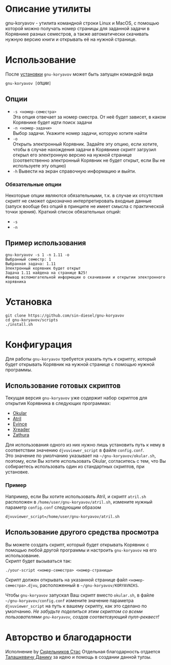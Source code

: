 # Описание утилиты

gnu-koryavov - утилита командной строки Linux и MacOS, с помощью которой можно
получать номер страницы для заданной задачи в Корявнике разных семестров, а также автоматически скачивать нужную версию книги и открывать её на нужной странице.


# Использование

После [установки](https://github.com/sin-diesel/gnu-koryavov#%D1%83%D1%81%D1%82%D0%B0%D0%BD%D0%BE%D0%B2%D0%BA%D0%B0) `gnu-koryavov` может быть запущен командой вида

```shell
gnu-koryavov [ОПЦИИ]
```

## Опции

- `-s <номер-семестра>`  
Эта опция отвечает за номер сместра. От неё будет зависет, в каком Корявнике будет идти поиск задачи
- `-n <номер-задачи>`  
Выбор задачи. Укажите номер задачи, которую хотите найти
- `-o`  
Открыть электронный Корявник. Задайте эту опцию, если хотите, чтобы в случае нахождения задачи в Корявнике скрипт загрузил открыл его электронную версию на нужной странице (соответственно электронный Корявник не будет открыт, если Вы не используете эту опцию)
- `-h`
Вывести на экран справочную информацию и выйти.

### Обязательные опции

Некоторые опции являются обязательными, т.к. в случае их отсутствия скрипт не сможет однозначно интерпретировать входные данные (запуск вообще без опций в принципе не имеет смысла с практической точки зрения). Краткий список обязательных опций:

- `-s`
- `-n`

## Пример использования

```shell
gnu-koryavov -s 1 -n 1.11 -o
Выбранный семестр: 1
Выбранная задача: 1.11
Электронный корявник будет открыт
Задача 1.11 найдена на странице №25!
#вывод вспомогательной информации о скачивании и открытии электронного корявника
```



# Установка

```shell
git clone https://github.com/sin-diesel/gnu-koryavov
cd gnu-koryavov/scripts
./install.sh
```

# Конфигурация

Для работы `gnu-koryavov` требуется указать путь к скрипту, который будет открывать Корявник на нужной странице с помощью нужной программы. 

## Использование готовых скриптов

Текущая версия `gnu-koryavov` уже содержит набор скриптов для открытия Корявника в следующих программах:

- [Okular](https://github.com/KDE/okular)
- [Atril](https://github.com/mate-desktop/atril)
- [Evince](https://github.com/GNOME/evince)
- [Xreader](https://github.com/linuxmint/xreader)
- [Zathura](https://github.com/pwmt/zathura)

Для использования одного из них нужно лишь установить путь к нему в соответствии значению `djvuviewer_script` в файле `config.conf`.  
Это значение по умолчанию указывает на `~/gnu-koryavov/okular.sh`, поэтому, если Вы хотите использовать Okular, согласитесь с тем, что Вы собираетесь использовать один из стандартных скриптов, при установке.

### Пример

Например, если Вы хотите использовать Atril, и скрипт `atril.sh` расположен в `/home/user/gnu-koryavov/atril.sh`, измените нужный параметр `config.conf` следующим образом

```shell
djvuviewer_script=/home/user/gnu-koryavov/atril.sh
```

## Использование другого средства просмотра

Вы можете создать скрипт, который будет открывать Корявник с помощью любой другой программы и настроить `gnu-koryavov` на его использование.  
Скрипт будет вызываться так:

```shell
./your-script <номер-семестра> <номер-страницы>
```

Скрипт должен открывать на указанной странице файл `<номер-семестра>.djvu`, расположенный в `~/gnu-koryavov/KORYAVNIKS`.

Чтобы `gnu-koryavov` запускал Ваш скрипт вместо `okular.sh`, в файле `~/gnu-koryavov/config.conf` измените значение параметра `djvuviewer_script` на путь к вашему скрипту, как это сделано по умолчанию. *Не забудьте поделиться этим скриптом со всеми пользователями `gnu-koryavov`, создав соответсвующий пулл-реквест!*

# Авторство и благодарности

Исполнение by [Сидельников Стас](https://vk.com/sindiesel)
Отдельная благодарность отдается [Талашкевичу Данику](https://vk.com/danik.princessa) за идею
и помощь в создании данной тулзы.

